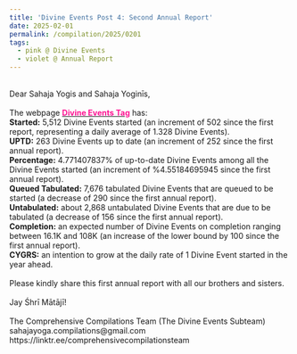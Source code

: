 ```yaml
---
title: 'Divine Events Post 4: Second Annual Report'
date: 2025-02-01
permalink: /compilation/2025/0201
tags:
  - pink @ Divine Events
  - violet @ Annual Report
---
```


<p>
<br>
Dear Sahaja Yogis and Sahaja Yoginīs,<br>
<br>
The webpage <a href="https://seven-teams.github.io/tag-events/"> <font color="DeepPink"><b>Divine Events Tag</b></font></a> has:<br>
<b>Started:</b> 5,512 Divine Events started (an increment of 502 since the first report, representing a daily average of 1.328 Divine Events).<br>
<b>UPTD:</b> 263 Divine Events up to date (an increment of 252 since the first annual report).<br>
<b>Percentage:</b> 4.771407837% of up-to-date Divine Events among all the Divine Events started (an increment of %4.55184695945 since the first annual report).<br> 
<b>Queued Tabulated:</b> 7,676 tabulated Divine Events that are queued to be started (a decrease of 290 since the first annual report).<br>
<b>Untabulated:</b> about 2,868 untabulated Divine Events that are due to be tabulated (a decrease of 156 since the first annual report).<br>
<b>Completion:</b> an expected number of Divine Events on completion ranging between 16.1K and 108K (an increase of the lower bound by 100 since the first annual report).<br>
<b>CYGRS:</b> an intention to grow at the daily rate of 1 Divine Event started in the year ahead.<br>
<br>
Please kindly share this first annual report with all our brothers and sisters.<br>
<br>
Jay Śhrī Mātājī!<br>
<br>
The Comprehensive Compilations Team (The Divine Events Subteam)<br>
sahajayoga.compilations@gmail.com<br>
https://linktr.ee/comprehensivecompilationsteam<br>
</p>